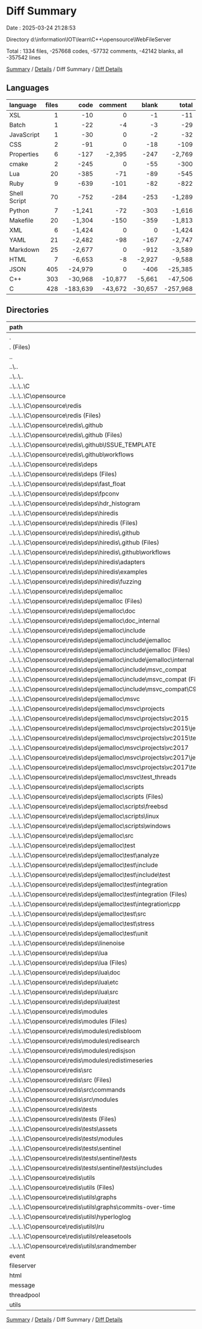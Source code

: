 # Diff Summary

Date : 2025-03-24 21:28:53

Directory d:\\information\\IOT\\learn\\C++\\opensource\\WebFileServer

Total : 1334 files,  -257668 codes, -57732 comments, -42142 blanks, all -357542 lines

[Summary](results.md) / [Details](details.md) / Diff Summary / [Diff Details](diff-details.md)

## Languages
| language | files | code | comment | blank | total |
| :--- | ---: | ---: | ---: | ---: | ---: |
| XSL | 1 | -10 | 0 | -1 | -11 |
| Batch | 1 | -22 | -4 | -3 | -29 |
| JavaScript | 1 | -30 | 0 | -2 | -32 |
| CSS | 2 | -91 | 0 | -18 | -109 |
| Properties | 6 | -127 | -2,395 | -247 | -2,769 |
| cmake | 2 | -245 | 0 | -55 | -300 |
| Lua | 20 | -385 | -71 | -89 | -545 |
| Ruby | 9 | -639 | -101 | -82 | -822 |
| Shell Script | 70 | -752 | -284 | -253 | -1,289 |
| Python | 7 | -1,241 | -72 | -303 | -1,616 |
| Makefile | 20 | -1,304 | -150 | -359 | -1,813 |
| XML | 6 | -1,424 | 0 | 0 | -1,424 |
| YAML | 21 | -2,482 | -98 | -167 | -2,747 |
| Markdown | 25 | -2,677 | 0 | -912 | -3,589 |
| HTML | 7 | -6,653 | -8 | -2,927 | -9,588 |
| JSON | 405 | -24,979 | 0 | -406 | -25,385 |
| C++ | 303 | -30,968 | -10,877 | -5,661 | -47,506 |
| C | 428 | -183,639 | -43,672 | -30,657 | -257,968 |

## Directories
| path | files | code | comment | blank | total |
| :--- | ---: | ---: | ---: | ---: | ---: |
| . | 1,334 | -257,668 | -57,732 | -42,142 | -357,542 |
| . (Files) | 4 | 83 | 6 | 36 | 125 |
| .. | 1,319 | -258,831 | -58,006 | -42,473 | -359,310 |
| ..\\.. | 1,319 | -258,831 | -58,006 | -42,473 | -359,310 |
| ..\\..\\.. | 1,319 | -258,831 | -58,006 | -42,473 | -359,310 |
| ..\\..\\..\\C | 1,319 | -258,831 | -58,006 | -42,473 | -359,310 |
| ..\\..\\..\\C\\opensource | 1,319 | -258,831 | -58,006 | -42,473 | -359,310 |
| ..\\..\\..\\C\\opensource\\redis | 1,319 | -258,831 | -58,006 | -42,473 | -359,310 |
| ..\\..\\..\\C\\opensource\\redis (Files) | 9 | -787 | -2,387 | -464 | -3,638 |
| ..\\..\\..\\C\\opensource\\redis\\.github | 15 | -1,567 | -19 | -122 | -1,708 |
| ..\\..\\..\\C\\opensource\\redis\\.github (Files) | 1 | -10 | -4 | -2 | -16 |
| ..\\..\\..\\C\\opensource\\redis\\.github\\ISSUE_TEMPLATE | 5 | -69 | 0 | -38 | -107 |
| ..\\..\\..\\C\\opensource\\redis\\.github\\workflows | 9 | -1,488 | -15 | -82 | -1,585 |
| ..\\..\\..\\C\\opensource\\redis\\deps | 620 | -106,354 | -17,711 | -20,968 | -145,033 |
| ..\\..\\..\\C\\opensource\\redis\\deps (Files) | 2 | -168 | -8 | -57 | -233 |
| ..\\..\\..\\C\\opensource\\redis\\deps\\fast_float | 5 | -3,079 | -525 | -331 | -3,935 |
| ..\\..\\..\\C\\opensource\\redis\\deps\\fpconv | 5 | -349 | -126 | -117 | -592 |
| ..\\..\\..\\C\\opensource\\redis\\deps\\hdr_histogram | 7 | -1,292 | -399 | -352 | -2,043 |
| ..\\..\\..\\C\\opensource\\redis\\deps\\hiredis | 67 | -11,676 | -2,316 | -2,473 | -16,465 |
| ..\\..\\..\\C\\opensource\\redis\\deps\\hiredis (Files) | 32 | -9,031 | -1,956 | -1,820 | -12,807 |
| ..\\..\\..\\C\\opensource\\redis\\deps\\hiredis\\.github | 4 | -288 | -13 | -48 | -349 |
| ..\\..\\..\\C\\opensource\\redis\\deps\\hiredis\\.github (Files) | 1 | -42 | -2 | -6 | -50 |
| ..\\..\\..\\C\\opensource\\redis\\deps\\hiredis\\.github\\workflows | 3 | -246 | -11 | -42 | -299 |
| ..\\..\\..\\C\\opensource\\redis\\deps\\hiredis\\adapters | 12 | -1,309 | -178 | -320 | -1,807 |
| ..\\..\\..\\C\\opensource\\redis\\deps\\hiredis\\examples | 18 | -1,031 | -137 | -277 | -1,445 |
| ..\\..\\..\\C\\opensource\\redis\\deps\\hiredis\\fuzzing | 1 | -17 | -32 | -8 | -57 |
| ..\\..\\..\\C\\opensource\\redis\\deps\\jemalloc | 431 | -65,897 | -11,641 | -10,838 | -88,376 |
| ..\\..\\..\\C\\opensource\\redis\\deps\\jemalloc (Files) | 9 | -945 | -62 | -198 | -1,205 |
| ..\\..\\..\\C\\opensource\\redis\\deps\\jemalloc\\doc | 1 | -10 | 0 | -1 | -11 |
| ..\\..\\..\\C\\opensource\\redis\\deps\\jemalloc\\doc_internal | 2 | -81 | 0 | -48 | -129 |
| ..\\..\\..\\C\\opensource\\redis\\deps\\jemalloc\\include | 131 | -13,306 | -4,694 | -2,423 | -20,423 |
| ..\\..\\..\\C\\opensource\\redis\\deps\\jemalloc\\include\\jemalloc | 127 | -13,094 | -4,631 | -2,363 | -20,088 |
| ..\\..\\..\\C\\opensource\\redis\\deps\\jemalloc\\include\\jemalloc (Files) | 3 | -59 | -19 | -19 | -97 |
| ..\\..\\..\\C\\opensource\\redis\\deps\\jemalloc\\include\\jemalloc\\internal | 124 | -13,035 | -4,612 | -2,344 | -19,991 |
| ..\\..\\..\\C\\opensource\\redis\\deps\\jemalloc\\include\\msvc_compat | 4 | -212 | -63 | -60 | -335 |
| ..\\..\\..\\C\\opensource\\redis\\deps\\jemalloc\\include\\msvc_compat (Files) | 2 | -49 | -4 | -13 | -66 |
| ..\\..\\..\\C\\opensource\\redis\\deps\\jemalloc\\include\\msvc_compat\\C99 | 2 | -163 | -59 | -47 | -269 |
| ..\\..\\..\\C\\opensource\\redis\\deps\\jemalloc\\msvc | 7 | -1,506 | -3 | -9 | -1,518 |
| ..\\..\\..\\C\\opensource\\redis\\deps\\jemalloc\\msvc\\projects | 4 | -1,412 | 0 | 0 | -1,412 |
| ..\\..\\..\\C\\opensource\\redis\\deps\\jemalloc\\msvc\\projects\\vc2015 | 2 | -707 | 0 | 0 | -707 |
| ..\\..\\..\\C\\opensource\\redis\\deps\\jemalloc\\msvc\\projects\\vc2015\\jemalloc | 1 | -380 | 0 | 0 | -380 |
| ..\\..\\..\\C\\opensource\\redis\\deps\\jemalloc\\msvc\\projects\\vc2015\\test_threads | 1 | -327 | 0 | 0 | -327 |
| ..\\..\\..\\C\\opensource\\redis\\deps\\jemalloc\\msvc\\projects\\vc2017 | 2 | -705 | 0 | 0 | -705 |
| ..\\..\\..\\C\\opensource\\redis\\deps\\jemalloc\\msvc\\projects\\vc2017\\jemalloc | 1 | -379 | 0 | 0 | -379 |
| ..\\..\\..\\C\\opensource\\redis\\deps\\jemalloc\\msvc\\projects\\vc2017\\test_threads | 1 | -326 | 0 | 0 | -326 |
| ..\\..\\..\\C\\opensource\\redis\\deps\\jemalloc\\msvc\\test_threads | 3 | -94 | -3 | -9 | -106 |
| ..\\..\\..\\C\\opensource\\redis\\deps\\jemalloc\\scripts | 10 | -425 | -71 | -141 | -637 |
| ..\\..\\..\\C\\opensource\\redis\\deps\\jemalloc\\scripts (Files) | 3 | -342 | -37 | -109 | -488 |
| ..\\..\\..\\C\\opensource\\redis\\deps\\jemalloc\\scripts\\freebsd | 3 | -7 | -6 | -6 | -19 |
| ..\\..\\..\\C\\opensource\\redis\\deps\\jemalloc\\scripts\\linux | 1 | -9 | -1 | -4 | -14 |
| ..\\..\\..\\C\\opensource\\redis\\deps\\jemalloc\\scripts\\windows | 3 | -67 | -27 | -22 | -116 |
| ..\\..\\..\\C\\opensource\\redis\\deps\\jemalloc\\src | 65 | -24,723 | -4,099 | -4,002 | -32,824 |
| ..\\..\\..\\C\\opensource\\redis\\deps\\jemalloc\\test | 206 | -24,901 | -2,712 | -4,016 | -31,629 |
| ..\\..\\..\\C\\opensource\\redis\\deps\\jemalloc\\test\\analyze | 3 | -249 | -86 | -57 | -392 |
| ..\\..\\..\\C\\opensource\\redis\\deps\\jemalloc\\test\\include | 28 | -2,121 | -787 | -265 | -3,173 |
| ..\\..\\..\\C\\opensource\\redis\\deps\\jemalloc\\test\\include\\test | 28 | -2,121 | -787 | -265 | -3,173 |
| ..\\..\\..\\C\\opensource\\redis\\deps\\jemalloc\\test\\integration | 25 | -2,057 | -158 | -387 | -2,602 |
| ..\\..\\..\\C\\opensource\\redis\\deps\\jemalloc\\test\\integration (Files) | 20 | -1,962 | -143 | -362 | -2,467 |
| ..\\..\\..\\C\\opensource\\redis\\deps\\jemalloc\\test\\integration\\cpp | 5 | -95 | -15 | -25 | -135 |
| ..\\..\\..\\C\\opensource\\redis\\deps\\jemalloc\\test\\src | 10 | -781 | -244 | -129 | -1,154 |
| ..\\..\\..\\C\\opensource\\redis\\deps\\jemalloc\\test\\stress | 6 | -488 | -14 | -84 | -586 |
| ..\\..\\..\\C\\opensource\\redis\\deps\\jemalloc\\test\\unit | 134 | -19,205 | -1,423 | -3,094 | -23,722 |
| ..\\..\\..\\C\\opensource\\redis\\deps\\linenoise | 5 | -1,272 | -362 | -250 | -1,884 |
| ..\\..\\..\\C\\opensource\\redis\\deps\\lua | 98 | -22,621 | -2,334 | -6,550 | -31,505 |
| ..\\..\\..\\C\\opensource\\redis\\deps\\lua (Files) | 1 | -77 | -29 | -23 | -129 |
| ..\\..\\..\\C\\opensource\\redis\\deps\\lua\\doc | 7 | -6,809 | -12 | -2,951 | -9,772 |
| ..\\..\\..\\C\\opensource\\redis\\deps\\lua\\etc | 7 | -179 | -37 | -40 | -256 |
| ..\\..\\..\\C\\opensource\\redis\\deps\\lua\\src | 64 | -15,198 | -2,192 | -3,455 | -20,845 |
| ..\\..\\..\\C\\opensource\\redis\\deps\\lua\\test | 19 | -358 | -64 | -81 | -503 |
| ..\\..\\..\\C\\opensource\\redis\\modules | 6 | -129 | -4 | -42 | -175 |
| ..\\..\\..\\C\\opensource\\redis\\modules (Files) | 2 | -106 | -4 | -31 | -141 |
| ..\\..\\..\\C\\opensource\\redis\\modules\\redisbloom | 1 | -5 | 0 | -2 | -7 |
| ..\\..\\..\\C\\opensource\\redis\\modules\\redisearch | 1 | -5 | 0 | -3 | -8 |
| ..\\..\\..\\C\\opensource\\redis\\modules\\redisjson | 1 | -8 | 0 | -4 | -12 |
| ..\\..\\..\\C\\opensource\\redis\\modules\\redistimeseries | 1 | -5 | 0 | -2 | -7 |
| ..\\..\\..\\C\\opensource\\redis\\src | 598 | -138,659 | -36,689 | -18,471 | -193,819 |
| ..\\..\\..\\C\\opensource\\redis\\src (Files) | 183 | -112,589 | -36,317 | -17,774 | -166,680 |
| ..\\..\\..\\C\\opensource\\redis\\src\\commands | 406 | -24,989 | 0 | -412 | -25,401 |
| ..\\..\\..\\C\\opensource\\redis\\src\\modules | 9 | -1,081 | -372 | -285 | -1,738 |
| ..\\..\\..\\C\\opensource\\redis\\tests | 46 | -9,396 | -866 | -2,033 | -12,295 |
| ..\\..\\..\\C\\opensource\\redis\\tests (Files) | 1 | -48 | 0 | -16 | -64 |
| ..\\..\\..\\C\\opensource\\redis\\tests\\assets | 2 | -30 | -5 | -9 | -44 |
| ..\\..\\..\\C\\opensource\\redis\\tests\\modules | 42 | -9,314 | -857 | -2,006 | -12,177 |
| ..\\..\\..\\C\\opensource\\redis\\tests\\sentinel | 1 | -4 | -4 | -2 | -10 |
| ..\\..\\..\\C\\opensource\\redis\\tests\\sentinel\\tests | 1 | -4 | -4 | -2 | -10 |
| ..\\..\\..\\C\\opensource\\redis\\tests\\sentinel\\tests\\includes | 1 | -4 | -4 | -2 | -10 |
| ..\\..\\..\\C\\opensource\\redis\\utils | 25 | -1,939 | -330 | -373 | -2,642 |
| ..\\..\\..\\C\\opensource\\redis\\utils (Files) | 13 | -1,425 | -255 | -286 | -1,966 |
| ..\\..\\..\\C\\opensource\\redis\\utils\\graphs | 1 | -12 | 0 | -5 | -17 |
| ..\\..\\..\\C\\opensource\\redis\\utils\\graphs\\commits-over-time | 1 | -12 | 0 | -5 | -17 |
| ..\\..\\..\\C\\opensource\\redis\\utils\\hyperloglog | 2 | -90 | -23 | -8 | -121 |
| ..\\..\\..\\C\\opensource\\redis\\utils\\lru | 2 | -284 | -46 | -53 | -383 |
| ..\\..\\..\\C\\opensource\\redis\\utils\\releasetools | 4 | -68 | -4 | -10 | -82 |
| ..\\..\\..\\C\\opensource\\redis\\utils\\srandmember | 3 | -60 | -2 | -11 | -73 |
| event | 2 | 499 | 158 | 145 | 802 |
| fileserver | 2 | 214 | 38 | 46 | 298 |
| html | 2 | 65 | 4 | 6 | 75 |
| message | 1 | 99 | 25 | 43 | 167 |
| threadpool | 2 | 113 | 24 | 27 | 164 |
| utils | 2 | 90 | 19 | 28 | 137 |

[Summary](results.md) / [Details](details.md) / Diff Summary / [Diff Details](diff-details.md)